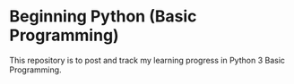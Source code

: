 # Beginning Python (Basic Programming)
This repository is to post and track my learning progress in Python 3 Basic Programming.